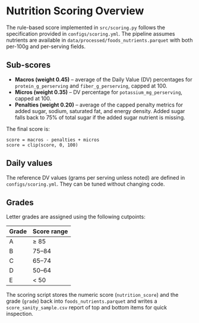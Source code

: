 # Nutrition Scoring Overview

The rule-based score implemented in `src/scoring.py` follows the specification provided
in `configs/scoring.yml`. The pipeline assumes nutrients are available in
`data/processed/foods_nutrients.parquet` with both per-100g and per-serving fields.

## Sub-scores

- **Macros (weight 0.45)** – average of the Daily Value (DV) percentages for
  `protein_g_perserving` and `fiber_g_perserving`, capped at 100.
- **Micros (weight 0.35)** – DV percentage for `potassium_mg_perserving`, capped at 100.
- **Penalties (weight 0.20)** – average of the capped penalty metrics for added sugar,
  sodium, saturated fat, and energy density. Added sugar falls back to 75% of total sugar
  if the added sugar nutrient is missing.

The final score is:

```
score = macros - penalties + micros
score = clip(score, 0, 100)
```

## Daily values

The reference DV values (grams per serving unless noted) are defined in
`configs/scoring.yml`. They can be tuned without changing code.

## Grades

Letter grades are assigned using the following cutpoints:

| Grade | Score range |
| ----- | ----------- |
| A     | ≥ 85        |
| B     | 75–84       |
| C     | 65–74       |
| D     | 50–64       |
| E     | < 50        |

The scoring script stores the numeric score (`nutrition_score`) and the grade (`grade`)
back into `foods_nutrients.parquet` and writes a `score_sanity_sample.csv` report of top
and bottom items for quick inspection.
